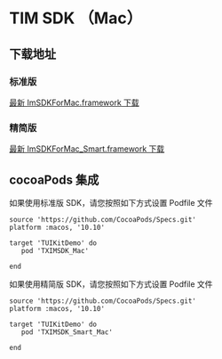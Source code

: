 # TIM SDK （Mac）

## 下载地址

### 标准版
[最新 ImSDKForMac.framework 下载](https://im.sdk.qcloud.com/download/standard/5.1.62/TIM_SDK_Mac_latest_framework.zip)

### 精简版
[最新 ImSDKForMac_Smart.framework 下载](https://im.sdk.qcloud.com/download/smart/5.3.435/ImSDKForMac_Smart_5.3.435.framework.zip)

## cocoaPods 集成
如果使用标准版 SDK，请您按照如下方式设置 Podfile 文件

```
source 'https://github.com/CocoaPods/Specs.git'
platform :macos, '10.10'

target 'TUIKitDemo' do
   pod 'TXIMSDK_Mac'

end

```

如果使用精简版 SDK，请您按照如下方式设置 Podfile 文件

```
source 'https://github.com/CocoaPods/Specs.git'
platform :macos, '10.10'

target 'TUIKitDemo' do
   pod 'TXIMSDK_Smart_Mac'

end

```
